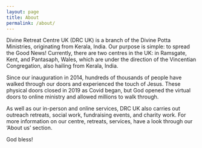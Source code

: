 ```yaml
---
layout: page
title: About
permalink: /about/
---
```


Divine Retreat Centre UK (DRC UK) is a branch of the Divine Potta Ministries, originating from Kerala, India. Our purpose is simple: to spread the Good News! Currently, there are two centres in the UK: in Ramsgate, Kent, and Pantasaph, Wales, which are under the direction of the Vincentian Congregation, also hailing from Kerala, India.

Since our inauguration in 2014, hundreds of thousands of people have walked through our doors and experienced the touch of Jesus. These physical doors closed in 2019 as Covid began, but God opened the virtual doors to online ministry and allowed millions to walk through.

As well as our in-person and online services, DRC UK also carries out outreach retreats, social work, fundraising events, and charity work. For more information on our centre, retreats, services, have a look through our ‘About us’ section.

God bless!

